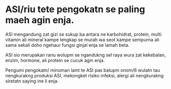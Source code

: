 # ASI/riu tete pengokatn se paling maeh agin enja.

ASI mengandung zat gizi se sukup ba antara ne karbohidrat, protein, multi vitamin ali mineral kampe lengkap se murah wa seot kampe sempurna ali sama sekali doho ngehaur fungsi ginjal enja se lamah beta.

ASI sio merupakan ranu wolupm se ngandukng sel raya wura zat kekebalan, enzim, hormone, ali protein se cucuk agin enja.

Pengumi pengokatn/ minuman laint te ASI pas balupm onom/6 wulatn tau nengkurakng produksi ASI, mekongket risiko infeksi, alergi ali nengkurakng siretatn saying ine li enja.

